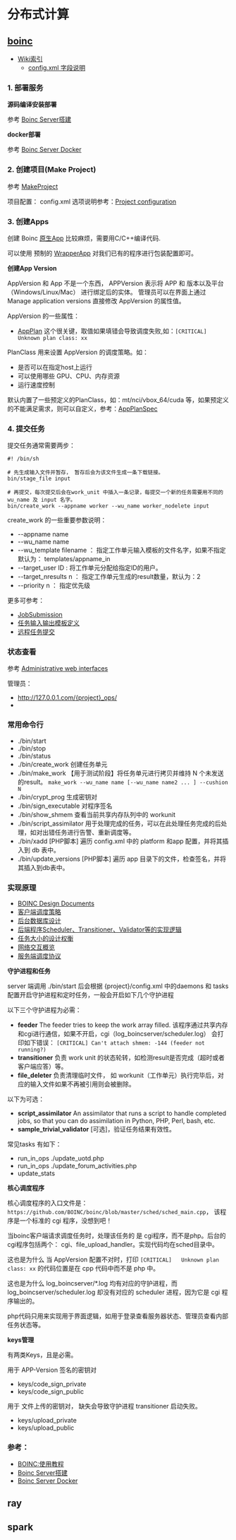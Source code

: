 # 分布式计算

## [boinc](https://github.com/BOINC/boinc)

- [Wiki索引](https://boinc.berkeley.edu/trac/wiki/TitleIndex)
    - [config.xml 字段说明](https://boinc.berkeley.edu/trac/wiki/ProjectOptions#Schedulingoptionsandparameters)


### 1. 部署服务

**源码编译安装部署**

参考  [Boinc Server搭建](https://boinc.berkeley.edu/trac/wiki/ServerIntro)


**docker部署**

参考 [Boinc Server Docker](https://github.com/marius311/boinc-server-docker)

### 2. 创建项目(Make Project)

参考 [MakeProject](https://boinc.berkeley.edu/trac/wiki/MakeProject)

项目配置： config.xml 选项说明参考：[Project configuration](https://github.com/BOINC/boinc/wiki/ProjectOptions)


### 3. 创建Apps

创建 Boinc [原生App](https://boinc.berkeley.edu/trac/wiki/ExampleApps) 比较麻烦，需要用C/C++编译代码.

可以使用 预制的 [WrapperApp](https://boinc.berkeley.edu/trac/wiki/WrapperApp) 对我们已有的程序进行包装配置即可。

**创建App Version**

AppVersion 和 App 不是一个东西， APPVersion 表示将 APP 和 版本以及平台（Windows/Linux/Mac） 进行绑定后的实体。
管理员可以在界面上通过 Manage application versions 直接修改 AppVersion 的属性值。

AppVersion 的一些属性：

- [AppPlan](https://github.com/BOINC/boinc/wiki/AppPlan) 这个很关键，取值如果填错会导致调度失败,如：`[CRITICAL]   Unknown plan class: xx`

PlanClass 用来设置 AppVersion 的调度策略。如：

- 是否可以在指定host上运行
- 可以使用哪些 GPU、CPU、内存资源
- 运行速度控制

默认内置了一些预定义的PlanClass，如：mt/nci/vbox_64/cuda 等，如果预定义的不能满足需求，则可以自定义，参考：[AppPlanSpec](https://github.com/BOINC/boinc/wiki/AppPlanSpec)


### 4. 提交任务

提交任务通常需要两步：

```
#! /bin/sh

# 先生成输入文件并暂存， 暂存后会为该文件生成一条下载链接。
bin/stage_file input

# 再提交，每次提交后会在work_unit 中插入一条记录，每提交一个新的任务需要用不同的  wu_name 及 input 名字。
bin/create_work --appname worker --wu_name worker_nodelete input
```

create_work 的一些重要参数说明：

- --appname name  
- --wu_name name 
- --wu_template filename ： 指定工作单元输入模板的文件名字，如果不指定默认为： templates/appname_in
- --target_user ID : 将工作单元分配给指定ID的用户。
- --target_nresults n ： 指定工作单元生成的result数量，默认为：2
- --priority n ： 指定优先级


更多可参考：

- [JobSubmission](https://boinc.berkeley.edu/trac/wiki/JobSubmission)
- [任务输入输出模板定义](https://boinc.berkeley.edu/trac/wiki/JobTemplates)
- [远程任务提交](https://github.com/BOINC/boinc/wiki/RemoteJobs#python-binding) 

### 状态查看

参考 [Administrative web interfaces](https://boinc.berkeley.edu/trac/wiki/HtmlOps)

管理员：
- http://127.0.0.1.com/{project}_ops/
- 

### 常用命令行

- ./bin/start
- ./bin/stop
- ./bin/status
- ./bin/create_work 创建任务单元
- ./bin/make_work 【用于测试阶段】将任务单元进行拷贝并维持 N 个未发送的result。 `make_work --wu_name name [--wu_name name2 ... ] --cushion N`
- ./bin/crypt_prog 生成密钥对
- ./bin/sign_executable 对程序签名
- ./bin/show_shmem 查看当前共享内存队列中的 workunit
- ./bin/script_assimilator 用于处理完成的任务，可以在此处理任务完成的后处理，如对出错任务进行告警、重新调度等。
- ./bin/xadd [PHP脚本] 遍历 config.xml 中的 platform 和app 配置，并将其插入到 db 表中。 
- ./bin/update_versions [PHP脚本] 遍历 app 目录下的文件，检查签名，并将其插入到db表中。 

### 实现原理

- [BOINC Design Documents](https://github.com/BOINC/boinc/wiki/SoftwareDevelopment)
- [客户端调度策略](https://github.com/BOINC/boinc/wiki/ClientSched)
- [后台数据库设计](https://github.com/BOINC/boinc/wiki/DataBase)
- [后端程序Scheduler、Transitioner、Validator等的实现逻辑](https://github.com/BOINC/boinc/wiki/BackendLogic)
- [任务大小的设计权衡](https://github.com/BOINC/boinc/wiki/JobSizeMatching)
- [网络交互概览](https://github.com/BOINC/boinc/wiki/CommIntro)
- [服务端调度协议](https://github.com/BOINC/boinc/wiki/RpcProtocol)

**守护进程和任务**

server 端调用 ./bin/start 后会根据 {project}/config.xml 中的daemons 和 tasks 配置开启守护进程和定时任务，一般会开启如下几个守护进程

以下三个守护进程为必需：

- **feeder** The feeder tries to keep the work array filled. 该程序通过共享内存和cgi进行通信，如果不开启，cgi（log_boincserver/scheduler.log） 会打印如下错误： `[CRITICAL] Can't attach shmem: -144 (feeder not running?)`
- **transitioner** 负责 work unit 的状态轮转，如检测result是否完成（超时或者客户端应答）等。
- **file_deleter** 负责清理临时文件， 如 workunit（工作单元）执行完毕后，对应的输入文件如果不再被引用则会被删除。

以下为可选：

- **script_assimilator** An assimilator that runs a script to handle completed jobs, so that you can do assimilation in Python, PHP, Perl, bash, etc.
- **sample_trivial_validator** [可选]，验证任务结果有效性。

常见tasks 有如下：

- run_in_ops ./update_uotd.php
- run_in_ops ./update_forum_activities.php
- update_stats

**核心调度程序**

核心调度程序的入口文件是：`https://github.com/BOINC/boinc/blob/master/sched/sched_main.cpp`， 该程序是一个标准的 cgi 程序，没想到吧！

当boinc客户端请求调度任务时，处理该任务的 是 cgi程序，而不是php。后台的cgi程序包括两个： cgi、file_upload_handler。实现代码均在sched目录中。

这也是为什么 当 AppVersion 配置不对时，打印 `[CRITICAL]   Unknown plan class: xx` 的代码位置是在 cpp 代码中而不是 php 中。

这也是为什么 log_boincserver/*.log 均有对应的守护进程，而 log_boincserver/scheduler.log 却没有对应的 scheduler 进程，因为它是 cgi 程序输出的。

php代码只用来实现用于界面逻辑，如用于登录查看服务器状态、管理员查看内部任务状态等。


**keys管理**

有两类Keys，且是必需。


用于 APP-Version 签名的密钥对

- keys/code_sign_private
- keys/code_sign_public

用于 文件上传的密钥对， 缺失会导致守护进程 transitioner 启动失败。

- keys/upload_private
- keys/upload_public

### 参考：

- [BOINC:使用教程](https://www.equn.com/wiki/BOINC:%E4%BD%BF%E7%94%A8%E6%95%99%E7%A8%8B)
- [Boinc Server搭建](https://boinc.berkeley.edu/trac/wiki/ServerIntro)
- [Boinc Server Docker](https://github.com/marius311/boinc-server-docker)

## ray

## spark
